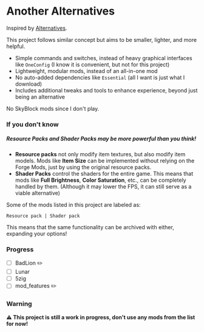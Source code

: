 # Another Alternatives

Inspired by [Alternatives](https://github.com/MicrocontrollersDev/Alternatives/).

This project follows similar concept but aims to be smaller, lighter, and more helpful.

- Simple commands and switches, instead of heavy graphical interfaces like `OneConfig` (I know it is convenient, but not for this project)
- Lightweight, modular mods, instead of an all-in-one mod
- No auto-added dependencies like `Essential` (all I want is just what I download)
- Includes additional tweaks and tools to enhance experience,  beyond just being an alternative

No SkyBlock mods since I don't play.

### If you don't know

##### **Resource Packs** and **Shader Packs** may be more powerful than you think!

  - **Resource packs** not only modify item textures, but also modify item models. Mods like **Item Size** can be implemented without relying on the Forge Mods, just by using the original resource packs.
  - **Shader Packs** control the shaders for the entire game. This means that mods like **Full Brightness**, **Color Saturation**, etc., can be completely handled by them. (Although it may lower the FPS, it can still serve as a viable alternative)
  
Some of the mods listed in this project are labeled as:
```
Resource pack | Shader pack
```
This means that the same functionality can be archived with either, expanding your options!

### Progress

- [ ] BadLion ✏️
- [ ] Lunar
- [ ] 5zig
- [ ] mod_features ✏️

### Warning

**⚠ This project is still a work in progress, don't use any mods from the list for now!**